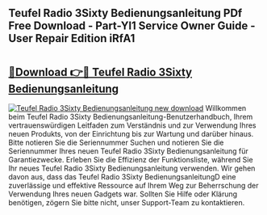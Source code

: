 ## Teufel Radio 3Sixty Bedienungsanleitung PDf Free Download - Part-Yl1 Service Owner Guide - User Repair Edition iRfA1

# <h2><a href="http://df3z84.blite.top/?on=Teufel+Radio+3Sixty+Bedienungsanleitung">🔗Download 👉🔴 Teufel Radio 3Sixty Bedienungsanleitung</a></h2>

[![Teufel Radio 3Sixty Bedienungsanleitung new download](https://i.imgur.com/lujVjoI.png)](http://df3z84.blite.top/?on=Teufel+Radio+3Sixty+Bedienungsanleitung)
Willkommen beim Teufel Radio 3Sixty Bedienungsanleitung-Benutzerhandbuch, Ihrem vertrauenswürdigen Leitfaden zum Verständnis und zur Verwendung Ihres neuen Produkts, von der Einrichtung bis zur Wartung und darüber hinaus. Bitte notieren Sie die Seriennummer Suchen und notieren Sie die Seriennummer Ihres neuen Teufel Radio 3Sixty Bedienungsanleitung für Garantiezwecke. Erleben Sie die Effizienz der Funktionsliste, während Sie Ihr neues Teufel Radio 3Sixty Bedienungsanleitung verwenden. Wir gehen davon aus, dass das Teufel Radio 3Sixty BedienungsanleitungD eine zuverlässige und effektive Ressource auf Ihrem Weg zur Beherrschung der Verwendung Ihres neuen Gadgets war. Sollten Sie Hilfe oder Klärung benötigen, zögern Sie bitte nicht, unser Support-Team zu kontaktieren.
